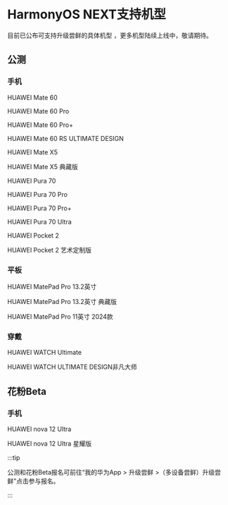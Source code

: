 # HarmonyOS NEXT支持机型

目前已公布可支持升级尝鲜的具体机型 ，更多机型陆续上线中，敬请期待。



## 公测

### 手机

HUAWEI Mate 60

HUAWEI Mate 60 Pro

HUAWEI Mate 60 Pro+

HUAWEI Mate 60 RS ULTIMATE DESIGN

HUAWEI Mate X5

HUAWEI Mate X5 典藏版

HUAWEI Pura 70

HUAWEI Pura 70 Pro

HUAWEI Pura 70 Pro+

HUAWEI Pura 70 Ultra

HUAWEI Pocket 2

HUAWEI Pocket 2 艺术定制版

### 平板

HUAWEI MatePad Pro 13.2英寸

HUAWEI MatePad Pro 13.2英寸 典藏版

HUAWEI MatePad Pro 11英寸 2024款

### 穿戴

HUAWEI WATCH Ultimate

HUAWEI WATCH ULTIMATE DESIGN非凡大师



## 花粉Beta

### 手机

HUAWEI nova 12 Ultra

HUAWEI nova 12 Ultra 星耀版


:::tip

公测和花粉Beta报名可前往“我的华为App > 升级尝鲜 >（多设备尝鲜）升级尝鲜”点击参与报名。

:::